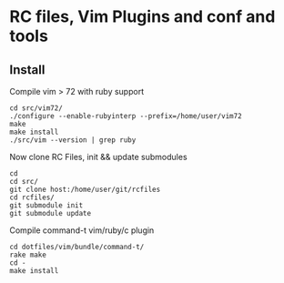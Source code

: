 RC files, Vim Plugins and conf and tools
========================


Install
------------------------

Compile vim > 72 with ruby support

	cd src/vim72/
	./configure --enable-rubyinterp --prefix=/home/user/vim72
	make
	make install
	./src/vim --version | grep ruby

Now clone RC Files, init && update submodules

	cd
	cd src/
	git clone host:/home/user/git/rcfiles 
	cd rcfiles/
	git submodule init
	git submodule update

Compile command-t vim/ruby/c plugin

	cd dotfiles/vim/bundle/command-t/
	rake make
	cd -
	make install

